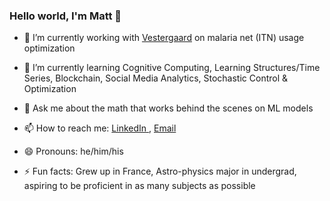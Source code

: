 ### Hello world, I'm Matt 👋

- 🔭 I’m currently working with <a href="https://vestergaard.com">Vestergaard</a> on malaria net (ITN) usage optimization
- 🌱 I’m currently learning Cognitive Computing, Learning Structures/Time Series, Blockchain, Social Media Analytics, Stochastic Control & Optimization
- 💬 Ask me about the math that works behind the scenes on ML models
- 📫 How to reach me: <a href="linkedin.com/in/matthew-ruffner-data-analytics" class="icon fa-linkedin">
    										<span class="label">LinkedIn</span>
 									    </a> , <a href="matthew.ruffner@utexas.edu" class="icon fa-envelope">
										<span class="label">Email</span>
									</a>
                    
- 😄 Pronouns: he/him/his
- ⚡ Fun facts: Grew up in France, Astro-physics major in undergrad, aspiring to be proficient in as many subjects as possible

<!--
**MattRuffner/MattRuffner** is a ✨ _special_ ✨ repository because its `README.md` (this file) appears on your GitHub profile.


-->
